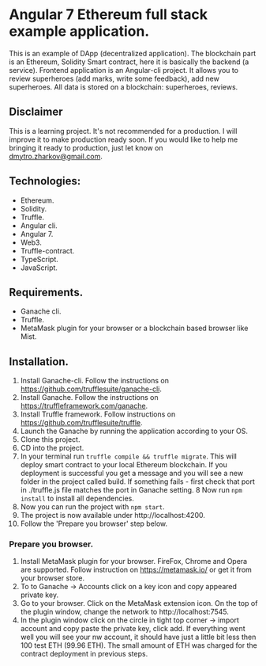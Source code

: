 # Angular 7 Ethereum full stack example application.
This is an example of DApp (decentralized application). The blockchain part is an Ethereum, Solidity Smart contract, here it is basically the backend (a service). Frontend application is an Angular-cli project.
It allows you to review superheroes (add marks, write some feedback), add new superheroes. All data is stored on a blockchain: superheroes, reviews.

## Disclaimer
This is a learning project. It's not recommended for a production. I will improve it to make production ready soon. If you would like to help me bringing it ready to production, just let know on dmytro.zharkov@gmail.com.

## Technologies: 
* Ethereum.
* Solidity.
* Truffle.
* Angular cli.
* Angular 7.
* Web3.
* Truffle-contract.
* TypeScript.
* JavaScript.

## Requirements.
* Ganache cli.
* Truffle.
* MetaMask plugin for your browser or a blockchain based browser like Mist.

## Installation.
1. Install Ganache-cli. Follow the instructions on https://github.com/trufflesuite/ganache-cli.
2. Install Ganache. Follow the instructions on https://truffleframework.com/ganache.
3. Install Truffle framework. Follow instructions on https://github.com/trufflesuite/truffle.
4. Launch the Ganache by running the application according to your OS.
5. Clone this project.
6. CD into the project.
7. In your terminal run ```truffle compile && truffle migrate```. This will deploy smart contract to your local Ethereum blockchain. If you deployment is successful you get a message and you will see a new folder in the project called build. If something fails - first check that port in ./truffle.js file matches the port in Ganache setting.
8 Now run ```npm install``` to install all dependencies.
9. Now you can run the project with ```npm start```.
10. The project is now available under http://localhost:4200.
11. Follow the 'Prepare you browser' step below.

### Prepare you browser. 
1. Install MetaMask plugin for your browser. FireFox, Chrome and Opera are supported. Follow instruction on https://metamask.io/ or get it from your browser store.
2. To to Ganache -> Accounts click on a key icon and copy appeared private key.
3. Go to your browser. Click on the MetaMask extension icon. On the top of the plugin window, change the network to http://localhost:7545.
4. In the plugin window click on the circle in tight top corner -> import account and copy paste the private key, click add. If everything went well you will see your nw account, it should have just a little bit less then 100 test ETH (99.96 ETH). The small amount of ETH was charged for the contract deployment in previous steps.

